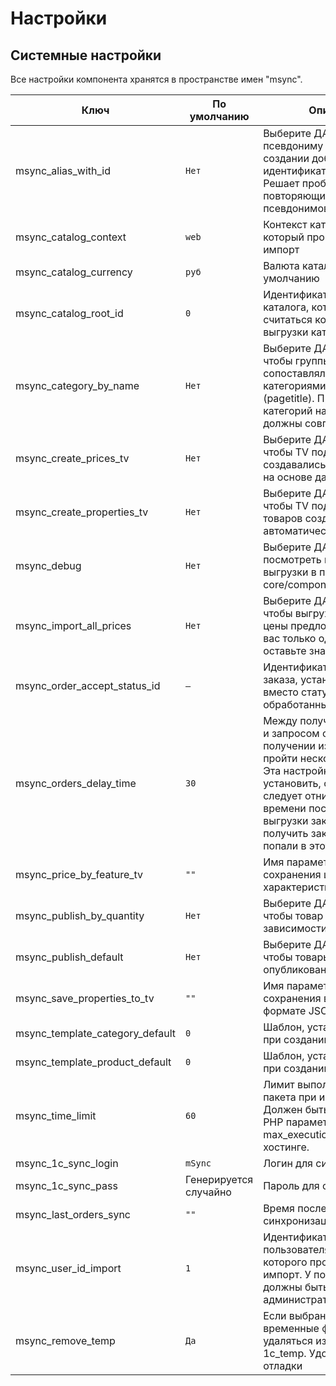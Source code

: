 # Настройки

## Системные настройки

Все настройки компонента хранятся в пространстве имен "msync".

| Ключ                            | По умолчанию          | Описание                                                                                                                                                                                                                                                           |
|---------------------------------|-----------------------|--------------------------------------------------------------------------------------------------------------------------------------------------------------------------------------------------------------------------------------------------------------------|
| msync_alias_with_id             | `Нет`                   | Выберите ДА, чтобы к псевдониму товаров при создании добавлялся идентификатор ресурса. Решает проблему повторяющихся псевдонимов.                                                                                                                                  |
| msync_catalog_context           | `web`                   | Контекст каталога, в который производится импорт                                                                                                                                                                                                                   |
| msync_catalog_currency          | `руб`                   | Валюта каталога по умолчанию                                                                                                                                                                                                                                       |
| msync_catalog_root_id           | `0`                     | Идентификатор ресурса каталога, который будет считаться корневым для выгрузки категорий.                                                                                                                                                                           |
| msync_category_by_name          | `Нет`                   | Выберите ДА, если хотите, чтобы группы 1С сопоставлялись с категориями сайта по имени (pagetitle). При этом дерево категорий на сайте и в 1С должны совпадать.                                                                                                     |
| msync_create_prices_tv          | `Нет`                   | Выберите ДА, если хотите, чтобы TV под разные цены создавались автоматически на основе данных их XML.                                                                                                                                                              |
| msync_create_properties_tv      | `Нет`                   | Выберите ДА, если хотите, чтобы TV под свойства товаров создавались автоматически.                                                                                                                                                                                 |
| msync_debug                     | `Нет`                   | Выберите ДА, чтобы посмотреть полный лог выгрузки в папке core/components/msync/logs                                                                                                                                                                               |
| msync_import_all_prices         | `Нет`                   | Выберите ДА, если хотите, чтобы выгружались все цены предложений. Если у вас только одна цена, оставьте значение Нет.                                                                                                                                              |
| msync_order_accept_status_id    | `—`                     | Идентификатор статуса заказа, устанавливаемый вместо статуса "Новый" обработанным заказам.                                                                                                                                                                         |
| msync_orders_delay_time         | `30`                    | Между получением заказов и запросом об успешном получении из 1С может пройти несколько секунд. Эта настройка позволяет установить, сколько секунд следует отнимать от времени последней выгрузки заказов, чтобы получить заказы, которые попали в этот промежуток. |
| msync_price_by_feature_tv       | `""`                    | Имя параметра для сохранения цен с учетом характеристики.                                                                                                                                                                                                          |
| msync_publish_by_quantity       | `Нет`                   | Выберите ДА, если хотите, чтобы товар публиковался в зависимости от количества.                                                                                                                                                                                    |
| msync_publish_default           | `Нет`                   | Выберите ДА, если хотите, чтобы товары выгружались опубликованными.                                                                                                                                                                                                |
| msync_save_properties_to_tv     | `""`                    | Имя параметра для сохранения всех свойств в формате JSON                                                                                                                                                                                                           |
| msync_template_category_default | `0`                     | Шаблон, устанавливаемый при создании категорий.                                                                                                                                                                                                                    |
| msync_template_product_default  | `0`                     | Шаблон, устанавливаемый при создании товара.                                                                                                                                                                                                                       |
| msync_time_limit                | `60`                    | Лимит выполнения одного пакета при импорте. Должен быть меньше, чем PHP параметр max_execution_time на хостинге.                                                                                                                                                   |
| msync_1c_sync_login             | `mSync`                 | Логин для синхронизации                                                                                                                                                                                                                                            |
| msync_1c_sync_pass              | Генерируется случайно | Пароль для синхронизации                                                                                                                                                                                                                                           |
| msync_last_orders_sync          | `""`                    | Время последней синхронизации заказов
| msync_user_id_import            | `1`                     | Идентификатор пользователя, от имени которого производится импорт. У пользователя должны быть права администратора.
| msync_remove_temp               | `Да`                    | Если выбрано НЕТ, то временные файлы не будут удаляться из каталога 1c_temp. Удобно для отладки
